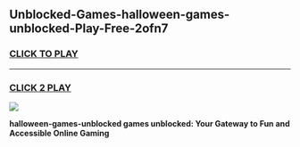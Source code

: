 
## Unblocked-Games-halloween-games-unblocked-Play-Free-2ofn7
<h3>
<a href="https://premium76.site?title=halloween-games-unblocked&ref=22A">CLICK TO PLAY</a></h3>
<hr>

<h3>
<a href="https://premium76.site?title=halloween-games-unblocked&ref=22A">CLICK 2 PLAY</a>
  
</h3>

<a href="https://premium76.site?title=halloween-games-unblocked&ref=22A"><img src="https://clearcache.store/games.png"></a>


**halloween-games-unblocked games unblocked: Your Gateway to Fun and Accessible Online Gaming**
